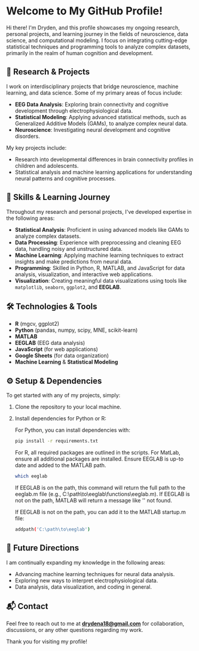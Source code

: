 # Welcome to My GitHub Profile!

Hi there! I'm Dryden, and this profile showcases my ongoing research, personal projects, and learning journey in the fields of neuroscience, data science, and computational modeling. I focus on integrating cutting-edge statistical techniques and programming tools to analyze complex datasets, primarily in the realm of human cognition and development.

## 🔬 Research & Projects

I work on interdisciplinary projects that bridge neuroscience, machine learning, and data science. Some of my primary areas of focus include:

- **EEG Data Analysis**: Exploring brain connectivity and cognitive development through electrophysiological data.
- **Statistical Modeling**: Applying advanced statistical methods, such as Generalized Additive Models (GAMs), to analyze complex neural data.
- **Neuroscience**: Investigating neural development and cognitive disorders.

My key projects include:
- Research into developmental differences in brain connectivity profiles in children and adolescents.
- Statistical analysis and machine learning applications for understanding neural patterns and cognitive processes.

## 🧠 Skills & Learning Journey

Throughout my research and personal projects, I've developed expertise in the following areas:

- **Statistical Analysis**: Proficient in using advanced models like GAMs to analyze complex datasets.
- **Data Processing**: Experience with preprocessing and cleaning EEG data, handling noisy and unstructured data.
- **Machine Learning**: Applying machine learning techniques to extract insights and make predictions from neural data.
- **Programming**: Skilled in Python, R, MATLAB, and JavaScript for data analysis, visualization, and interactive web applications.
- **Visualization**: Creating meaningful data visualizations using tools like `matplotlib`, `seaborn`, `ggplot2`, and **EEGLAB**.

## 🛠 Technologies & Tools

- **R** (mgcv, ggplot2)
- **Python** (pandas, numpy, scipy, MNE, scikit-learn)
- **MATLAB**
- **EEGLAB** (EEG data analysis)
- **JavaScript** (for web applications)
- **Google Sheets** (for data organization)
- **Machine Learning** & **Statistical Modeling**

## ⚙️ Setup & Dependencies

To get started with any of my projects, simply:

1. Clone the repository to your local machine.
2. Install dependencies for Python or R:

   For Python, you can install dependencies with:
   ```bash
   pip install -r requirements.txt
   ```
   For R, all required packages are outlined in the scripts.
   For MatLab, ensure all additional packages are installed.
   Ensure EEGLAB is up-to date and added to the MATLAB path.
   ```bash
   which eeglab
   ```
	If EEGLAB is on the path, this command will return the full path to the eeglab.m file (e.g., C:\path\to\eeglab\functions\eeglab.m).
	If EEGLAB is not on the path, MATLAB will return a message like '' not found.

	If EEGLAB is not on the path, you can add it to the MATLAB startup.m file:
   ```bash
   addpath('C:\path\to\eeglab')

## 🚀 Future Directions

I am continually expanding my knowledge in the following areas:
- Advancing machine learning techniques for neural data analysis.
- Exploring new ways to interpret electrophysiological data.
- Data analysis, data visualization, and coding in general.

## 📬 Contact

Feel free to reach out to me at **drydena18@gmail.com** for collaboration, discussions, or any other questions regarding my work.

Thank you for visiting my profile!
